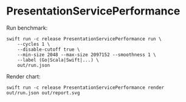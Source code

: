 # PresentationServicePerformance

Run benchmark:
```shell
swift run -c release PresentationServicePerformance run \
    --cycles 1 \
    --disable-cutoff true \
    --min-size 2048 --max-size 2097152 --smoothness 1 \
    --label (Go|Scala|Swift|...) \
    out/run.json
```

Render chart:
```shell
swift run -c release PresentationServicePerformance render out/run.json out/report.svg
```
